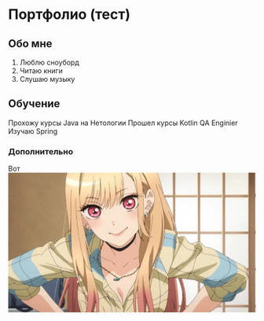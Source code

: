 # Портфолио (тест)
## Обо мне
1. Люблю сноуборд
2. Читаю книги
3. Слушаю музыку
## Обучение
 Прохожу курсы Java на Нетологии
 Прошел курсы Kotlin QA Enginier
 Изучаю Spring
### Дополнительно
 Вот ![картинка](UsMktqXJ79.webp)
